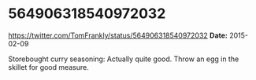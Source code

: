 # 564906318540972032
https://twitter.com/TomFrankly/status/564906318540972032
**Date:** 2015-02-09

Storebought curry seasoning: Actually quite good. Throw an egg in the skillet for good measure.
